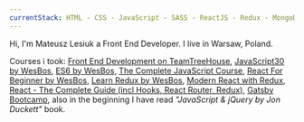 ```yaml
---
currentStack: HTML - CSS - JavaScript - SASS - ReactJS - Redux - MongoDB - Styled Components - CSS Modules - GraphQL - Gatsby - GIT - NPM - Webpack - Babel - Firebase
---
```


Hi, I'm Mateusz Lesiuk a Front End Developer. I live in Warsaw, Poland.

Courses i took: [Front End Development on TeamTreeHouse](https://teamtreehouse.com/tracks/front-end-web-development), [JavaScript30 by WesBos](https://javascript30.com/), [ES6 by WesBos](https://es6.io/), [The Complete JavaScript Course](https://www.udemy.com/the-complete-javascript-course/), [React For Beginner by WesBos](https://reactforbeginners.com/), [Learn Redux by WesBos](https://learnredux.com/), [Modern React with Redux](https://www.udemy.com/react-redux/), [React - The Complete Guide (incl Hooks, React Router, Redux)](https://www.udemy.com/react-the-complete-guide-incl-redux/), [Gatsby Bootcamp](https://www.youtube.com/watch?v=8t0vNu2fCCM), also in the beginning I have read *"JavaScript & jQuery by Jon Duckett"* book.
